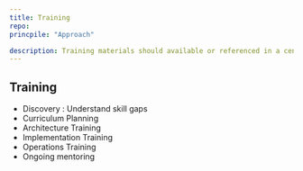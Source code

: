 ```yaml
---
title: Training
repo: 
princpile: "Approach"

description: Training materials should available or referenced in a central place.
---
```

## Training

- Discovery : Understand skill gaps
- Curriculum Planning
- Architecture Training
- Implementation Training
- Operations Training
- Ongoing mentoring